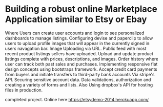 Building a robust online Marketplace Application similar to Etsy or Ebay
================================================================

Where Users can create user accounts and login to see personalized dashboards to manage listings.
Configuring devise and paperclip to allow users to upload profile images that will appear in the currently signed in users navagation bar.
Image Uploading via URL.
Public feed with most recent product listings sellers have uploaded.
Upload and update product listings complete with prices, descriptions, and images.
Order history where user can track both past sales and purchases.
Implementing responsive flat design concepts using bootstraps framework.
Accept credit card payments from buyers and initiate transfers to third-party bank accounts Via stripe's API.
Securing sensitive account data.
Data validations, authorization and creating a variety of forms and lists.
Also Using dropbox's API for hosting files in production.

completed project. Online here https://etsydemo-2014.herokuapp.com/ 
